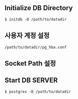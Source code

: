 
## Initialize DB Directory

	$ initdb -D /path/to/datadir

## 사용자 계정 설정 

	/path/to/datadir/pg_hba.conf

## Socket Path 설정 
## Start DB SERVER 

	$ postgres -D /path/to/datadir

